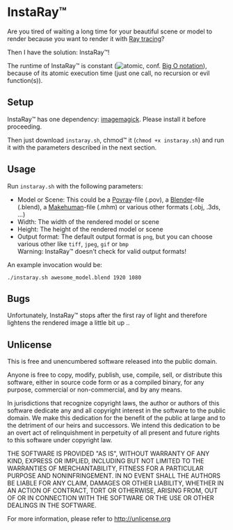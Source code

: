 # InstaRay™

Are you tired of waiting a long time for your beautiful scene or model
to render because you want to render it with [Ray tracing][]?

Then I have the solution: InstaRay™!

The runtime of InstaRay™ is constant (![atomic][], conf. [Big O notation][big]), because
of its atomic execution time (just one call, no recursion or evil
function(s)).

## Setup

InstaRay™ has one dependency: [imagemagick][]. Please install it
before proceeding.

Then just download `instaray.sh`, chmod™ it (`chmod +x instaray.sh`)
and run it with the parameters described in the next section.

## Usage

Run `instaray.sh` with the following parameters:

* Model or Scene: This could be a [Povray][]-file (.pov), a [Blender][]-file
  (.blend), a [Makehuman][]-file (.mhm) or various other formats (.obj,
  .3ds, ...)
* Width: The width of the rendered model or scene
* Height: The height of the rendered model or scene
* Output format: The default output format is `png`, but you can choose various other 
  like `tiff`, `jpeg`, `gif` or `bmp`<br>
  Warning: InstaRay™ doesn't check for valid output formats!

An example invocation would be:

<code>./instaray.sh awesome_model.blend 1920 1080</code>

## Bugs

Unfortunately, InstaRay™ stops after the first ray of light and
therefore lightens the rendered image a little bit up ..

## Unlicense

This is free and unencumbered software released into the public domain.

Anyone is free to copy, modify, publish, use, compile, sell, or
distribute this software, either in source code form or as a compiled
binary, for any purpose, commercial or non-commercial, and by any
means.

In jurisdictions that recognize copyright laws, the author or authors
of this software dedicate any and all copyright interest in the
software to the public domain. We make this dedication for the benefit
of the public at large and to the detriment of our heirs and
successors. We intend this dedication to be an overt act of
relinquishment in perpetuity of all present and future rights to this
software under copyright law.

THE SOFTWARE IS PROVIDED "AS IS", WITHOUT WARRANTY OF ANY KIND,
EXPRESS OR IMPLIED, INCLUDING BUT NOT LIMITED TO THE WARRANTIES OF
MERCHANTABILITY, FITNESS FOR A PARTICULAR PURPOSE AND NONINFRINGEMENT.
IN NO EVENT SHALL THE AUTHORS BE LIABLE FOR ANY CLAIM, DAMAGES OR
OTHER LIABILITY, WHETHER IN AN ACTION OF CONTRACT, TORT OR OTHERWISE,
ARISING FROM, OUT OF OR IN CONNECTION WITH THE SOFTWARE OR THE USE OR
OTHER DEALINGS IN THE SOFTWARE.

For more information, please refer to <http://unlicense.org>

[atomic]: https://upload.wikimedia.org/math/6/d/a/6da96fea995f4e2723b22baa13e2f48d.png
[big]: https://en.wikipedia.org/wiki/Big_O_notation
[imagemagick]: http://www.imagemagick.org/
[Ray tracing]: https://en.wikipedia.org/wiki/Ray_tracing_(graphics)
[Povray]: http://www.povray.org/
[Blender]: http://www.blender.org/
[Makehuman]: http://www.makehuman.org/

